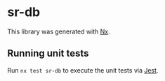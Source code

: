 # sr-db

This library was generated with [Nx](https://nx.dev).

## Running unit tests

Run `nx test sr-db` to execute the unit tests via [Jest](https://jestjs.io).
